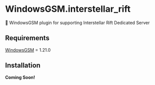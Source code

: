 # WindowsGSM.interstellar_rift

:jigsaw: WindowsGSM plugin for supporting Interstellar Rift Dedicated Server


## Requirements

[WindowsGSM](https://github.com/WindowsGSM/WindowsGSM) = 1.21.0


## Installation

**Coming Soon!**